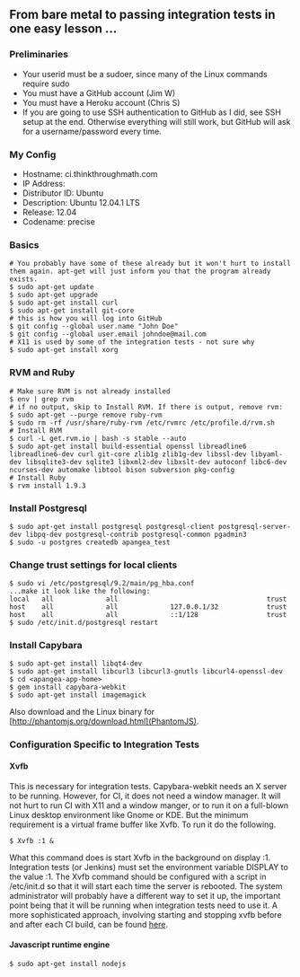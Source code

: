 ## From bare metal to passing integration tests in one easy lesson ...

### Preliminaries

* Your userid must be a sudoer, since many of the Linux commands require sudo
* You must have a GitHub account (Jim W)
* You must have a Heroku account (Chris S)
* If you are going to use SSH authentication to GitHub as I did, see SSH setup at the end. Otherwise everything will still work, but GitHub will ask for a username/password every time.

### My Config

* Hostname: ci.thinkthroughmath.com
* IP Address:  
* Distributor ID:	Ubuntu
* Description:	Ubuntu 12.04.1 LTS
* Release:	12.04
* Codename:	precise

### Basics

    # You probably have some of these already but it won't hurt to install them again. apt-get will just inform you that the program already exists.
    $ sudo apt-get update
    $ sudo apt-get upgrade
    $ sudo apt-get install curl 
    $ sudo apt-get install git-core
    # this is how you will log into GitHub
    $ git config --global user.name "John Doe" 
    $ git config --global user.email johndoe@mail.com
    # X11 is used by some of the integration tests - not sure why
    $ sudo apt-get install xorg


### RVM and Ruby

    # Make sure RVM is not already installed
    $ env | grep rvm
    # if no output, skip to Install RVM. If there is output, remove rvm:
    $ sudo apt-get --purge remove ruby-rvm
    $ sudo rm -rf /usr/share/ruby-rvm /etc/rvmrc /etc/profile.d/rvm.sh
    # Install RVM
    $ curl -L get.rvm.io | bash -s stable --auto
    $ sudo apt-get install build-essential openssl libreadline6 libreadline6-dev curl git-core zlib1g zlib1g-dev libssl-dev libyaml-dev libsqlite3-dev sqlite3 libxml2-dev libxslt-dev autoconf libc6-dev ncurses-dev automake libtool bison subversion pkg-config
    # Install Ruby
    $ rvm install 1.9.3


### Install Postgresql
```
$ sudo apt-get install postgresql postgresql-client postgresql-server-dev libpq-dev postgresql-contrib postgresql-common pgadmin3
$ sudo -u postgres createdb apangea_test
```

### Change trust settings for local clients

    $ sudo vi /etc/postgresql/9.2/main/pg_hba.conf
    ...make it look like the following:
    local   all             all                                     trust
    host    all             all             127.0.0.1/32            trust
    host    all             all             ::1/128                 trust
    $ sudo /etc/init.d/postgresql restart


### Install Capybara

    $ sudo apt-get install libqt4-dev
    $ sudo apt-get install libcurl3 libcurl3-gnutls libcurl4-openssl-dev
    $ cd <apangea-app-home>
    $ gem install capybara-webkit
    $ sudo apt-get install imagemagick

Also download and the Linux binary for
[http://phantomjs.org/download.html](PhantomJS).


### Configuration Specific to Integration Tests

#### Xvfb

This is necessary for integration tests. Capybara-webkit needs an
X server to be running. However, for CI, it does not need a
window manager. It will not hurt to run CI with X11 and a window
manger, or to run it on a full-blown Linux desktop environment
like Gnome or KDE. But the minimum requirement is a virtual frame
buffer like Xvfb. To run it do the following.

    $ Xvfb :1 &

What this command does is start Xvfb in the background on display
:1. Integration tests (or Jenkins) must set the environment
variable DISPLAY to the value :1. The Xvfb command should be
configured with a script in /etc/init.d so that it will start
each time the server is rebooted. The system administrator will
probably have a different way to set it up, the important point
being that it will be running when integration tests need to use
it. A more sophisticated approach, involving starting and
stopping xvfb before and after each CI build, can be found
[here](https://gist.github.com/974392).

#### Javascript runtime engine

    $ sudo apt-get install nodejs

